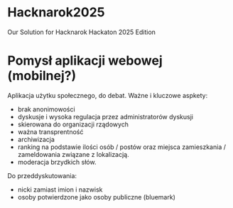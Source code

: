 # Hacknarok2025
Our Solution for Hacknarok Hackaton 2025 Edition


# Pomysł aplikacji webowej (mobilnej?)
Aplikacja użytku społecznego, do debat. 
Ważne i kluczowe aspkety:
- brak anonimowości
- dyskusje i wysoka regulacja przez administratorów dyskusji
- skierowana do organizacji rządowych
- ważna transprentność
- archiwizacja
- ranking na podstawie ilości osób / postów oraz miejsca zamieszkania / zameldowania związane z lokalizacją.
- moderacja brzydkich słów.

Do przeddyskutowania:
- nicki zamiast imion i nazwisk
- osoby potwierdzone jako osoby publiczne (bluemark)
